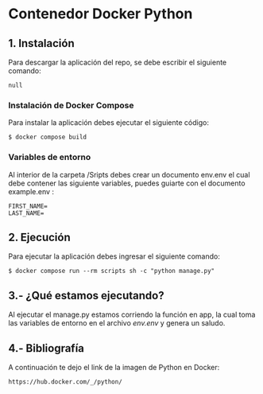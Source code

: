 # Contenedor Docker Python


## 1. Instalación

Para descargar la aplicación del repo, se debe escribir el siguiente comando:

```
null
```


### Instalación de Docker Compose

Para instalar la aplicación debes ejecutar el siguiente código:

```
$ docker compose build
```


### Variables de entorno

Al interior de la carpeta /Sripts debes crear un documento env.env el cual debe contener las siguiente variables, puedes guiarte con el documento example.env :

```
FIRST_NAME=
LAST_NAME=
```


## 2. Ejecución

Para ejecutar la aplicación debes ingresar el siguiente comando:

```
$ docker compose run --rm scripts sh -c "python manage.py"
```


## 3.- ¿Qué estamos ejecutando?

Al ejecutar el manage.py estamos corriendo la función en app, la cual toma las variables de entorno en el archivo *env.env* y genera un saludo.


## 4.- Bibliografía

A continuación te dejo el link de la imagen de Python en Docker:

```
https://hub.docker.com/_/python/
```